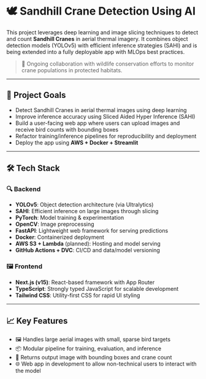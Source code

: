 # 🕊️ Sandhill Crane Detection Using AI

This project leverages deep learning and image slicing techniques to detect and count **Sandhill Cranes** in aerial thermal imagery. It combines object detection models (YOLOv5) with efficient inference strategies (SAHI) and is being extended into a fully deployable app with MLOps best practices.

> 📌 Ongoing collaboration with wildlife conservation efforts to monitor crane populations in protected habitats.

---

## 🌱 Project Goals

- Detect Sandhill Cranes in aerial thermal images using deep learning
- Improve inference accuracy using Sliced Aided Hyper Inference (SAHI)
- Build a user-facing web app where users can upload images and receive bird counts with bounding boxes
- Refactor training/inference pipelines for reproducibility and deployment
- Deploy the app using **AWS + Docker + Streamlit**

---

## 🛠️ Tech Stack

### 🔍 Backend
- **YOLOv5**: Object detection architecture (via Ultralytics)
- **SAHI**: Efficient inference on large images through slicing
- **PyTorch**: Model training & experimentation
- **OpenCV**: Image preprocessing
- **FastAPI**: Lightweight web framework for serving predictions
- **Docker**: Containerized deployment
- **AWS S3 + Lambda** (planned): Hosting and model serving
- **GitHub Actions + DVC**: CI/CD and data/model versioning

### 🖼️ Frontend
- **Next.js (v15)**: React-based framework with App Router
- **TypeScript**: Strongly typed JavaScript for scalable development
- **Tailwind CSS**: Utility-first CSS for rapid UI styling

---

## 📈 Key Features

- 🖼️ Handles large aerial images with small, sparse bird targets
- 📦 Modular pipeline for training, evaluation, and inference
- 📸 Returns output image with bounding boxes and crane count
- 🌐 Web app in development to allow non-technical users to interact with the model
